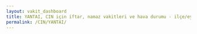 ```yaml
---
layout: vakit_dashboard
title: YANTAI, CIN için iftar, namaz vakitleri ve hava durumu - ilçe/eyalet seç
permalink: /CIN/YANTAI/
---
```


<script type="text/javascript">
  var GLOBAL_COUNTRY = 'CIN';
  var GLOBAL_CITY = 'YANTAI';
  var GLOBAL_STATE = '';
  var lat = 72;
  var lon = 21;
</script>
